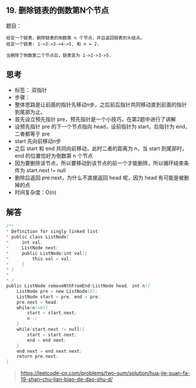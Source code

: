 ## 19. 删除链表的倒数第N个节点

题目：
```
给定一个链表，删除链表的倒数第 n 个节点，并且返回链表的头结点。
给定一个链表: 1->2->3->4->5, 和 n = 2.

当删除了倒数第二个节点后，链表变为 1->2->3->5.

```


## 思考
-   标签： 双指针    
-   步骤： 
-   整体思路是让前面的指针先移动n步，之后前后指针共同移动直到前面的指针到尾部为止。
-   首先设立预先指针 pre，预先指针是一个小技巧，在第2题中进行了讲解
-   设预先指针 pre 的下一个节点指向 head，设前指针为 start，后指针为 end，二者都等于 pre
-   start 先向前移动n步
-   之后 start 和 end 共同向前移动，此时二者的距离为 n，当 start 到尾部时，end 的位置恰好为倒数第 n 个节点
-   因为要删除该节点，所以要移动到该节点的前一个才能删除，所以循环结束条件为 start.next != null
-   删除后返回 pre.next，为什么不直接返回 head 呢，因为 head 有可能是被删掉的点
-   时间复杂度：O(n)

## 解答
```java
/**
* Definition for singly-linked list.
* public class ListNode{
*     int val;
*     ListNode next;
*     public ListNode(int val){
*         this.val = val;
*     }
* }
* 
* /
public ListNode removeNthFromEnd(ListNode head, int n){
    ListNode pre = new ListNode(0);
    ListNode start = pre, end = pre;
    pre.next = head;
    while(n!=0){
        start = start.next;
        n--;
    }
    while(start.next != null){
        start = start.next;
        end = end.next;
    }
    end.next = end.next.next;
    return pre.next;
}
```






>https://leetcode-cn.com/problems/two-sum/solution/hua-jie-suan-fa-19-shan-chu-lian-biao-de-dao-shu-d/

